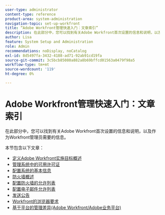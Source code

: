 ```yaml
---
user-type: administrator
content-type: reference
product-area: system-administration
navigation-topic: set-up-workfront
title: “Adobe Workfront管理快速入门：文章索引”
description: 在此部分中，您可以找到有关Adobe Workfront首次设置的信息和说明，以及作为Workfront管理员需要的信息。
author: Lisa
feature: System Setup and Administration
role: Admin
recommendations: noDisplay, noCatalog
exl-id: 8d5497fa-3432-4188-ad71-92ab91cd19fa
source-git-commit: 3c5bcb85080a882a8b69bffcd01563a0479f98a5
workflow-type: tm+mt
source-wordcount: '119'
ht-degree: 0%

---
```


# Adobe Workfront管理快速入门：文章索引

在此部分中，您可以找到有关Adobe Workfront首次设置的信息和说明，以及作为Workfront管理员需要的信息。

本节包含以下文章：

* [定义Adobe Workfront实施目标概述](../../administration-and-setup/get-started-wf-administration/define-wf-goals-objectives.md)
* [管理系统中的可用许可证](../../administration-and-setup/get-started-wf-administration/manage-available-licenses-in-your-system.md)
* [配置系统的基本信息](../../administration-and-setup/get-started-wf-administration/configure-basic-info.md)
* [防火墙概述](../../administration-and-setup/get-started-wf-administration/firewall-overview.md)
* [配置防火墙的允许列表](../../administration-and-setup/get-started-wf-administration/configure-your-firewall.md)
* [配置电子邮件允许列表](../../administration-and-setup/get-started-wf-administration/configure-your-email-allowlist.md)
* [发送公告](../../administration-and-setup/get-started-wf-administration/view-send-announcements.md)
* [Workfront的浏览器要求](../../administration-and-setup/get-started-wf-administration/workfront-browser-requirements.md)
* [基于平台的管理差异(Adobe Workfront/Adobe业务平台)](../../administration-and-setup/get-started-wf-administration/actions-in-admin-console.md)
